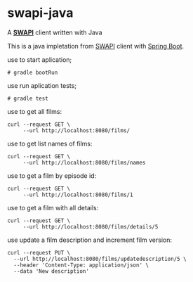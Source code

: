 # swapi-java
A [**SWAPI**](https://swapi.dev/) client written with Java

This is a java impletation from [SWAPI](https://swapi.dev/) client with [Spring Boot](https://spring.io/projects/spring-boot).

use to start aplication;
```
# gradle bootRun 
```

use run aplication tests;
```
# gradle test 
```

use to get all films:
```
curl --request GET \
     --url http://localhost:8080/films/
```
use to get list names of films:
```
curl --request GET \
     --url http://localhost:8080/films/names
```

use to get a film by episode id:
```
curl --request GET \
     --url http://localhost:8080/films/1
```

use to get a film with all details:
```
curl --request GET \
     --url http://localhost:8080/films/details/5
```

use update a film description and increment film version:
```
curl --request PUT \
  --url http://localhost:8080/films/updatedescription/5 \
  --header 'Content-Type: application/json' \
  --data 'New description'
```